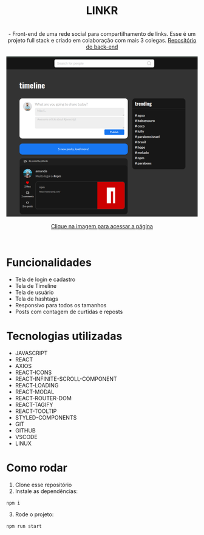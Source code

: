 <div align="center">
  <h1>LINKR</h1>
  <br>
  - Front-end de uma rede social para compartilhamento de links. Esse é um projeto full stack e criado em colaboração com mais 3 colegas. <a href = "https://github.com/guedesclaudio/linkr-back">Repositório do back-end</a>
  <br>
  <br>
  <a href = "http://linkr-gules-sigma.vercel.app/">
    <img src = "./layout-linkr.png" width = 600/>
    <p>Clique na imagem para acessar a página</p>
  </a>
</div>
<br>
  
# Funcionalidades
- Tela de login e cadastro
- Tela de Timeline
- Tela de usuário
- Tela de hashtags
- Responsivo para todos os tamanhos
- Posts com contagem de curtidas e reposts


# Tecnologias utilizadas
- JAVASCRIPT
- REACT
- AXIOS
- REACT-ICONS
- REACT-INFINITE-SCROLL-COMPONENT
- REACT-LOADING
- REACT-MODAL
- REACT-ROUTER-DOM
- REACT-TAGIFY
- REACT-TOOLTIP
- STYLED-COMPONENTS
- GIT
- GITHUB
- VSCODE
- LINUX

# Como rodar
1. Clone esse repositório
2. Instale as dependências:
```bash
npm i
```
3. Rode o projeto:
```bash
npm run start
```

<br>
